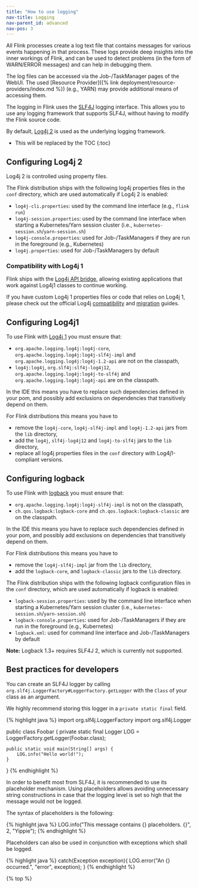 ```yaml
---
title: "How to use logging"
nav-title: Logging
nav-parent_id: advanced
nav-pos: 3
---
```

<!--
Licensed to the Apache Software Foundation (ASF) under one
or more contributor license agreements.  See the NOTICE file
distributed with this work for additional information
regarding copyright ownership.  The ASF licenses this file
to you under the Apache License, Version 2.0 (the
"License"); you may not use this file except in compliance
with the License.  You may obtain a copy of the License at

  http://www.apache.org/licenses/LICENSE-2.0

Unless required by applicable law or agreed to in writing,
software distributed under the License is distributed on an
"AS IS" BASIS, WITHOUT WARRANTIES OR CONDITIONS OF ANY
KIND, either express or implied.  See the License for the
specific language governing permissions and limitations
under the License.
-->

All Flink processes create a log text file that contains messages for various events happening in that process.
These logs provide deep insights into the inner workings of Flink, and can be used to detect problems (in the form of WARN/ERROR messages) and can help in debugging them.

The log files can be accessed via the Job-/TaskManager pages of the WebUI. The used [Resource Provider]({% link deployment/resource-providers/index.md %}) (e.g., YARN) may provide additional means of accessing them.

The logging in Flink uses the [SLF4J](http://www.slf4j.org/) logging interface.
This allows you to use any logging framework that supports SLF4J, without having to modify the Flink source code.

By default, [Log4j 2](https://logging.apache.org/log4j/2.x/index.html) is used as the underlying logging framework.

* This will be replaced by the TOC
{:toc}

## Configuring Log4j 2

Log4j 2 is controlled using property files.

The Flink distribution ships with the following log4j properties files in the `conf` directory, which are used automatically if Log4j 2 is enabled:

- `log4j-cli.properties`: used by the command line interface (e.g., `flink run`)
- `log4j-session.properties`: used by the command line interface when starting a Kubernetes/Yarn session cluster (i.e., `kubernetes-session.sh`/`yarn-session.sh`)
- `log4j-console.properties`: used for Job-/TaskManagers if they are run in the foreground (e.g., Kubernetes)
- `log4j.properties`: used for Job-/TaskManagers by default

### Compatibility with Log4j 1

Flink ships with the [Log4j API bridge](https://logging.apache.org/log4j/log4j-2.2/log4j-1.2-api/index.html), allowing existing applications that work against Log4j1 classes to continue working.

If you have custom Log4j 1 properties files or code that relies on Log4j 1, please check out the official Log4j [compatibility](https://logging.apache.org/log4j/2.x/manual/compatibility.html) and [migration](https://logging.apache.org/log4j/2.x/manual/migration.html) guides.

## Configuring Log4j1

To use Flink with [Log4j 1](https://logging.apache.org/log4j/1.2/) you must ensure that:
- `org.apache.logging.log4j:log4j-core`, `org.apache.logging.log4j:log4j-slf4j-impl` and `org.apache.logging.log4j:log4j-1.2-api` are not on the classpath,
- `log4j:log4j`, `org.slf4j:slf4j-log4j12`, `org.apache.logging.log4j:log4j-to-slf4j` and `org.apache.logging.log4j:log4j-api` are on the classpath.

In the IDE this means you have to replace such dependencies defined in your pom, and possibly add exclusions on dependencies that transitively depend on them.

For Flink distributions this means you have to
- remove the `log4j-core`, `log4j-slf4j-impl` and `log4j-1.2-api` jars from the `lib` directory,
- add the `log4j`, `slf4j-log4j12` and `log4j-to-slf4j` jars to the `lib` directory,
- replace all log4j properties files in the `conf` directory with Log4j1-compliant versions.

## Configuring logback

To use Flink with [logback](https://logback.qos.ch/) you must ensure that:
- `org.apache.logging.log4j:log4j-slf4j-impl` is not on the classpath,
- `ch.qos.logback:logback-core` and `ch.qos.logback:logback-classic` are on the classpath.

In the IDE this means you have to replace such dependencies defined in your pom, and possibly add exclusions on dependencies that transitively depend on them.

For Flink distributions this means you have to
- remove the `log4j-slf4j-impl` jar from the `lib` directory,
- add the `logback-core`, and `logback-classic` jars to the `lib` directory.

The Flink distribution ships with the following logback configuration files in the `conf` directory, which are used automatically if logback is enabled:
- `logback-session.properties`: used by the command line interface when starting a Kubernetes/Yarn session cluster (i.e., `kubernetes-session.sh`/`yarn-session.sh`)
- `logback-console.properties`: used for Job-/TaskManagers if they are run in the foreground (e.g., Kubernetes)
- `logback.xml`: used for command line interface and Job-/TaskManagers by default

<div class="alert alert-info" markdown="span">
  <strong>Note:</strong> Logback 1.3+ requires SLF4J 2, which is currently not supported.
</div>

## Best practices for developers

You can create an SLF4J logger by calling `org.slf4j.LoggerFactory#LoggerFactory.getLogger` with the `Class` of your class as an argument.

We highly recommend storing this logger in a `private static final` field.

{% highlight java %}
import org.slf4j.LoggerFactory
import org.slf4j.Logger

public class Foobar {
	private static final Logger LOG = LoggerFactory.getLogger(Foobar.class);

	public static void main(String[] args) {
		LOG.info("Hello world!");
	}
}
{% endhighlight %}

In order to benefit most from SLF4J, it is recommended to use its placeholder mechanism.
Using placeholders allows avoiding unnecessary string constructions in case that the logging level is set so high that the message would not be logged.

The syntax of placeholders is the following:

{% highlight java %}
LOG.info("This message contains {} placeholders. {}", 2, "Yippie");
{% endhighlight %}

Placeholders can also be used in conjunction with exceptions which shall be logged.

{% highlight java %}
catch(Exception exception){
	LOG.error("An {} occurred.", "error", exception);
}
{% endhighlight %}

{% top %}
